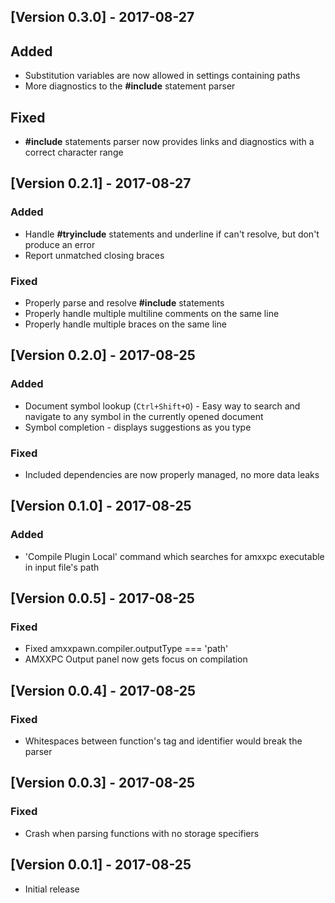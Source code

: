 ## [Version 0.3.0] - 2017-08-27
## Added
- Substitution variables are now allowed in settings containing paths
- More diagnostics to the **#include** statement parser

## Fixed
- **#include** statements parser now provides links and diagnostics with a correct character range

## [Version 0.2.1] - 2017-08-27
### Added
- Handle **#tryinclude** statements and underline if can't resolve, but don't produce an error
- Report unmatched closing braces

### Fixed
- Properly parse and resolve **#include** statements
- Properly handle multiple multiline comments on the same line
- Properly handle multiple braces on the same line

## [Version 0.2.0] - 2017-08-25
### Added
- Document symbol lookup (`Ctrl+Shift+O`) - Easy way to search and navigate to any symbol in the currently opened document
- Symbol completion - displays suggestions as you type

### Fixed
- Included dependencies are now properly managed, no more data leaks

## [Version 0.1.0] - 2017-08-25
### Added
- 'Compile Plugin Local' command which searches for amxxpc executable in input file's path

## [Version 0.0.5] - 2017-08-25
### Fixed
- Fixed amxxpawn.compiler.outputType === 'path'
- AMXXPC Output panel now gets focus on compilation

## [Version 0.0.4] - 2017-08-25
### Fixed
- Whitespaces between function's tag and identifier would break the parser

## [Version 0.0.3] - 2017-08-25
### Fixed
- Crash when parsing functions with no storage specifiers

## [Version 0.0.1] - 2017-08-25
- Initial release
